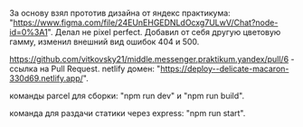 За основу взял прототив дизайна от яндекс практикума: "https://www.figma.com/file/24EUnEHGEDNLdOcxg7ULwV/Chat?node-id=0%3A1".
Делал не pixel perfect. Добавил от себя другую цветовую гамму, изменил внешний вид ошибок 404 и 500.

https://github.com/vitkovsky21/middle.messenger.praktikum.yandex/pull/6 - ссылка на Pull Request.
netlify домен: "https://deploy--delicate-macaron-330d69.netlify.app/".

команды parcel для сборки: 
"npm run dev" и "npm run build". 

команда для раздачи статики через express: 
"npm run start".
